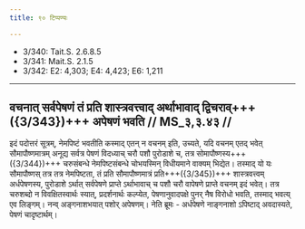 ```yaml
---
title: ९० टिप्पण्यः

---
```

- 3/340: Tait.S. 2.6.8.5
- 3/341: Mait.S. 2.1.5
- 3/342: E2: 4,303; E4: 4,423; E6: 1,211

____________________________________________


## वचनात् सर्वपेषणं तं प्रति शास्त्रवत्त्वाद् अर्थाभावाद् द्विचराव्+++({3/343})+++ अपेषणं भवति // MS_३,३.४३ //

इदं पदोत्तरं सूत्रम्, नेमपिष्टं भवतीति कस्माद् एतन् न वचनम् इति, उच्यते, यदि वचनम् एतद् भवेत् सौमापौष्णमात्रम् अनूद्य सर्वत्र पेषणं विदध्याच् चरौ पशौ पुरोडाशे च, तत्र सोमापौष्णस्य+++({3/344})+++ चरुसंबन्धे नेमपिष्टसंबन्धे चोभयस्मिन् विधीयमाने वाक्यम् भिद्येत। तस्माद् यो यः सौमापौष्णस् तत्र तत्र नेमपिष्टता, तं प्रति सौमापौष्णमात्रं प्रति+++({3/345})+++ शास्त्रवत्त्वम् अर्धपेषणस्य, पुरोडाशे ऽर्थात् सर्वपेषणे प्राप्ते ऽर्थाभावाच् च पशौ चरौ वापेषणे प्राप्ते वचनम् इदं भवेत्। तत्र चरुशब्दो न विवक्षितस्वार्थः स्यात्, प्रदर्शनार्थः कल्प्येत, पेषणानुवादपक्षे पुनर् नैष विरोधो भवति, तस्माद् भवत्य् एव लिङ्गम्। नन्व् अङ्गनाशभयात् पशोर् अपेषणम्। नेति ब्रूमः - अर्धपेषणे नाङ्गनाशो ऽपिष्टाद् अवदास्यते, पेषणं चादृष्टार्थम्।
